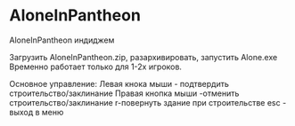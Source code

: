 # AloneInPantheon
AloneInPantheon индиджем

Загрузить AloneInPantheon.zip, разархивировать, запустить Alone.exe
Временно работает только для 1-2х игроков.

Основное управление:
Левая кнока мыши - подтвердить строительство/заклинание
Правая кнопка мыши -отменить строительство/заклинание
r-повернуть здание при строительстве
esc - выход в меню
